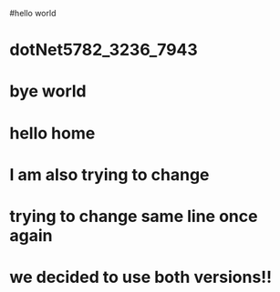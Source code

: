 #hello world
# dotNet5782_3236_7943
# bye world
# hello home
# I am also trying to change 
# trying to change same line once again
# we decided to use both versions!!